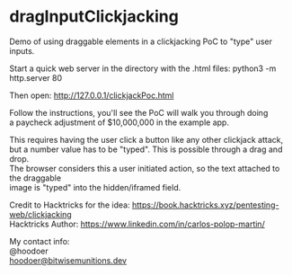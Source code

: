 # dragInputClickjacking
Demo of using draggable elements in a clickjacking PoC to "type" user inputs. 


Start a quick web server in the directory with the .html files:
python3 -m http.server 80

Then open:
http://127.0.0.1/clickjackPoc.html

Follow the instructions, you'll see the PoC will walk you through doing<br>
a paycheck adjustment of $10,000,000 in the example app. 

This requires having the user click a button like any other clickjack attack,
but a number value has to be "typed". This is possible through a drag and drop.<br>
The browser considers this a user initiated action, so the text attached to the draggable<br>
image is "typed" into the hidden/iframed field. 

Credit to Hacktricks for the idea:
https://book.hacktricks.xyz/pentesting-web/clickjacking<br>
Hacktricks Author: https://www.linkedin.com/in/carlos-polop-martin/

My contact info:<br>
@hoodoer<br>
hoodoer@bitwisemunitions.dev
